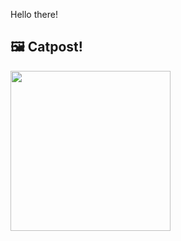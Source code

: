 Hello there!



## 🖼️ Catpost!

<sub>
    <img src="https://cdn2.thecatapi.com/images/MTcwODcyMQ.jpg" height="256">
</sub>

